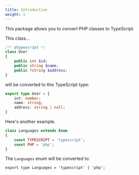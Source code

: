 ```yaml
---
title: Introduction
weight: 1
---
```


This package allows you to convert PHP classes to TypeScript. 


This class...

```php
/** @typescript */
class User
{
    public int $id;
    public string $name;
    public ?string $address;
}
```

will be converted to this TypeScript type:

```ts
export type User = {
    int: number;
    name: string;
    address: string | null;
}
```

Here's another example.

```php
class Languages extends Enum
{
    const TYPESCRIPT = 'typescript';
    const PHP = 'php';
}
```

The `Languages` enum will be converted to:

```tsx
export type Languages = 'typescript' | 'php';
```

